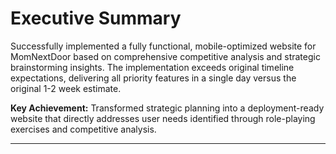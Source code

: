 # Executive Summary

Successfully implemented a fully functional, mobile-optimized website for MomNextDoor based on comprehensive competitive analysis and strategic brainstorming insights. The implementation exceeds original timeline expectations, delivering all priority features in a single day versus the original 1-2 week estimate.

**Key Achievement:** Transformed strategic planning into a deployment-ready website that directly addresses user needs identified through role-playing exercises and competitive analysis.

---
